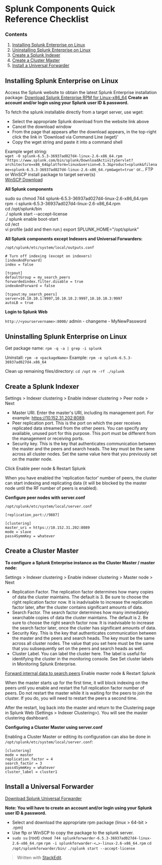 # Splunk Components Quick Reference Checklist

### Contents <a name="toc"></a>

1. [Installing Splunk Enterprise on Linux](#install_splunk)
2. [Uninstalling Splunk Enterprise on Linux](#uninstall_splunk)
3. [Create a Splunk Indexer](#create_indexer)
4. [Create a Cluster Master](#create_cluster_master)
10. [Install a Universal Forwarder](#install_uf)



## Installing Splunk Enterprise on Linux <a name="install_splunk"></a>

Access the Splunk website to obtain the latest Splunk Enterprise installation package:
<a href="https://www.splunk.com/en_us/download/sem.html?ac=ga_usa_brand_enterprise_exact_Mar17&_kk=splunk%2520enterprise&gclid=CIvWzN6Hk9MCFQsRgQodK_QARg" target="_blank">Download Splunk Enterprise RPM for Linux-x86_64</a>
__Create an account and/or login using your Splunk user ID & password.__

To fetch the splunk installable directly from a target server, use wget:  
* Select the appropriate Splunk download from the website link above
* Cancel the download window
* From the page that appears after the download appears, in the top-right click the link in 'Download via Command Line (wget)'
* Copy the wget string and paste it into a command shell  

Example wget string:  
```wget -O splunk-6.5.3-36937ad027d4-linux-2.6-x86_64.rpm 'https://www.splunk.com/bin/splunk/DownloadActivityServlet?architecture=x86_64&platform=linux&version=6.5.3&product=splunk&filename=splunk-6.5.3-36937ad027d4-linux-2.6-x86_64.rpm&wget=true'```
or...
FTP or WinSCP install package to target server(s)  
<a href="https://winscp.net/eng/download.php" target="_blank">WinSCP Download</a>

__All Splunk components__

sudo su
chmod 744 splunk-6.5.3-36937ad027d4-linux-2.6-x86_64.rpm  
rpm -i splunk-6.5.3-36937ad027d4-linux-2.6-x86_64.rpm  
cd /opt/splunk/bin  
./ splunk start --accept-license  
./ splunk enable boot-start  
cd /ect  
vi profile  (add and then run:)
export SPLUNK_HOME="/opt/splunk"

__All Splunk components except Indexers and Universal Forwarders:__

```/opt/splunk/etc/system/local/outputs.conf```
```
# Turn off indexing (except on indexers)
[indexAndForward]
index = false
 
[tcpout]
defaultGroup = my_search_peers 
forwardedindex.filter.disable = true  
indexAndForward = false 
 
[tcpout:my_search_peers]
server=10.10.10.1:9997,10.10.10.2:9997,10.10.10.3:9997
autoLB = true
```

__Login to Splunk Web__

```http://<yourservername>:8000/```
admin - changeme - MyNewPassword  

## Uninstalling Splunk Enterprise on Linux <a name="uninstall_splunk"></a>

Get package name:
```rpm -q -a | grep -i splunk```

Uninstall:
```rpm -e <packageName>```
Example:
```rpm -e splunk-6.5.3-36937ad027d4.x86_64```

Clean up remaining files/directory:
```cd /opt```
```rm -rf ./splunk```


## Create a Splunk Indexer <a name="create_indexer"></a>

Settings > Indexer clustering > Enable indexer clustering > Peer node > Next

* Master URI. Enter the master's URI, including its management port. For example: https://10.152.31.202:8089.
* Peer replication port. This is the port on which the peer receives replicated data streamed from the other peers. You can specify any available, unused port for this purpose. This port must be different from the management or receiving ports.
* Security key. This is the key that authenticates communication between the master and the peers and search heads. The key must be the same across all cluster nodes. Set the same value here that you previously set on the master node.

Click Enable peer node & Restart Splunk  

When you have enabled the 'replication factor' number of peers, the cluster can start indexing and replicating data (it will be blocked by the master node until the RF number of peers is enabled).

__Configure peer nodes with server.conf__

```/opt/splunk/etc/system/local/server.conf```
```
[replication_port://9887]

[clustering]
master_uri = https://10.152.31.202:8089
mode = slave
pass4SymmKey = whatever
```

## Create a Cluster Master <a name="create_cluster_master"></a>

__To configure a Splunk Enterprise instance as the Cluster Master / master node:__

Settings > Indexer clustering > Enable indexer clustering > Master node > Next

* Replication Factor. The replication factor determines how many copies of data the cluster maintains. The default is 3. Be sure to choose the right replication factor now. It is inadvisable to increase the replication factor later, after the cluster contains significant amounts of data.  
* Search Factor. The search factor determines how many immediately searchable copies of data the cluster maintains. The default is 2. Be sure to choose the right search factor now. It is inadvisable to increase the search factor later, once the cluster has significant amounts of data.  
* Security Key. This is the key that authenticates communication between the master and the peers and search heads. The key must be the same across all cluster nodes. The value that you set here must be the same that you subsequently set on the peers and search heads as well.  
* Cluster Label. You can label the cluster here. The label is useful for identifying the cluster in the monitoring console. See Set cluster labels in Monitoring Splunk Enterprise.

[Forward internal data to search peers](#fwd_internal_data)
Enable master node & Restart Splunk

When the master starts up for the first time, it will block indexing on the peers until you enable and restart the full replication factor number of peers. Do not restart the master while it is waiting for the peers to join the cluster. If you do, you will need to restart the peers a second time.

After the restart, log back into the master and return to the Clustering page in Splunk Web (Settings > Indexer Clustering>). You will see the master clustering dashboard. 

__Configuring a Cluster Master using server.conf__

Enabling a Cluster Master or editing its configuration can also be done in ```/opt/splunk/etc/system/local/server.conf```:
```
[clustering]
mode = master
replication_factor = 4
search_factor = 3
pass4SymmKey = whatever
cluster_label = cluster1
```




## Install a Universal Forwarder <a name="install_uf"></a>

<a href="https://www.splunk.com/en_us/download/universal-forwarder.html#tabs/linux" target="_blank">Download Splunk Universal Forwarder</a>

__Note: You will have to create an account and/or login using your Splunk user ID & password.__

* Select and download the appropriate rpm package (linux > 64-bit > .rpm)
* Use ftp or WinSCP to copy the package to the splunk server.  
* ```sudo su```  (root)
```chmod 744 splunkforwarder-6.5.3-36937ad027d4-linux-2.6-x86_64.rpm```
```rpm -i splunkforwarder-<…>-linux-2.6-x86_64.rpm```
```cd /opt/splunkforwarder/bin/```
```./splunk start --accept-license```



> Written with [StackEdit](https://stackedit.io/).